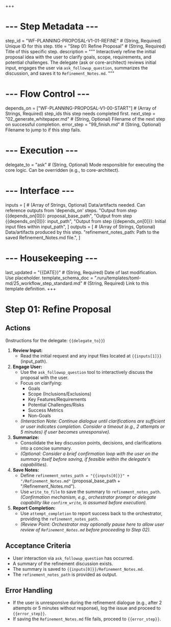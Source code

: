 +++
# --- Step Metadata ---
step_id = "WF-PLANNING-PROPOSAL-V1-01-REFINE" # (String, Required) Unique ID for this step.
title = "Step 01: Refine Proposal" # (String, Required) Title of this specific step.
description = """
Interactively refine the initial proposal idea with the user to clarify goals, scope, requirements, and potential challenges.
The delegate (ask or core-architect) reviews initial input, engages the user via `ask_followup_question`, summarizes the discussion, and saves it to `Refinement_Notes.md`.
"""

# --- Flow Control ---
depends_on = ["WF-PLANNING-PROPOSAL-V1-00-START"] # (Array of Strings, Required) step_ids this step needs completed first.
next_step = "02_generate_whitepaper.md" # (String, Optional) Filename of the next step on successful completion.
error_step = "99_finish.md" # (String, Optional) Filename to jump to if this step fails.

# --- Execution ---
delegate_to = "ask" # (String, Optional) Mode responsible for executing the core logic. Can be overridden (e.g., to core-architect).

# --- Interface ---
inputs = [ # (Array of Strings, Optional) Data/artifacts needed. Can reference outputs from 'depends_on' steps.
    "Output from step {{depends_on[0]}}: proposal_base_path",
    "Output from step {{depends_on[0]}}: input_path",
    "Output from step {{depends_on[0]}}: Initial input files within input_path",
]
outputs = [ # (Array of Strings, Optional) Data/artifacts produced by this step.
    "refinement_notes_path: Path to the saved Refinement_Notes.md file.",
]

# --- Housekeeping ---
last_updated = "{{DATE}}" # (String, Required) Date of last modification. Use placeholder.
template_schema_doc = ".ruru/templates/toml-md/25_workflow_step_standard.md" # (String, Required) Link to this template definition.
+++

# Step 01: Refine Proposal

## Actions

(Instructions for the delegate: `{{delegate_to}}`)

1.  **Review Input:**
    *   Read the initial request and any input files located at `{{inputs[1]}}` (input_path).
2.  **Engage User:**
    *   Use the `ask_followup_question` tool to interactively discuss the proposal with the user.
    *   Focus on clarifying:
        *   Goals
        *   Scope (Inclusions/Exclusions)
        *   Key Features/Requirements
        *   Potential Challenges/Risks
        *   Success Metrics
        *   Non-Goals
    *   *(Interaction Note: Continue dialogue until clarifications are sufficient or user indicates completion. Consider a timeout (e.g., 2 attempts or 5 minutes) if user becomes unresponsive).*
3.  **Summarize:**
    *   Consolidate the key discussion points, decisions, and clarifications into a concise summary.
    *   *(Optional: Consider a brief confirmation loop with the user on the summary itself before saving, if feasible within the delegate's capabilities).*
4.  **Save Notes:**
    *   Define `refinement_notes_path = "{{inputs[0]}}" + "/Refinement_Notes.md"` (proposal_base_path + "/Refinement_Notes.md").
    *   Use `write_to_file` to save the summary to `refinement_notes_path`. *(Confirmation mechanism, e.g., orchestrator prompt or delegate capability like `confirm_write`, is assumed before execution).*
5.  **Report Completion:**
    *   Use `attempt_completion` to report success back to the orchestrator, providing the `refinement_notes_path`.
    *   *(Review Point: Orchestrator may optionally pause here to allow user review of `Refinement_Notes.md` before proceeding to Step 02).*

## Acceptance Criteria

*   User interaction via `ask_followup_question` has occurred.
*   A summary of the refinement discussion exists.
*   The summary is saved to `{{inputs[0]}}/Refinement_Notes.md`.
*   The `refinement_notes_path` is provided as output.

## Error Handling

*   If the user is unresponsive during the refinement dialogue (e.g., after 2 attempts or 5 minutes without response), log the issue and proceed to `{{error_step}}`.
*   If saving the `Refinement_Notes.md` file fails, proceed to `{{error_step}}`.